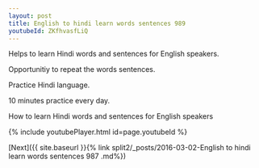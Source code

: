 ```yaml
---
layout: post
title: English to hindi learn words sentences 989 
youtubeId: ZKfhvasfLiQ
---
```

 
 
Helps to learn Hindi words and sentences for English speakers.

Opportunitiy to repeat the words sentences. 

Practice Hindi language. 
 
10 minutes practice every day. 
 
How to learn Hindi words and sentences for English speakers 
 
{% include youtubePlayer.html id=page.youtubeId %}
 
 
[Next]({{ site.baseurl }}{% link  split2/_posts/2016-03-02-English to hindi learn words sentences 987 .md%})
 
